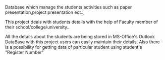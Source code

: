 Database which manage the students activities such as paper presentation,project presentation ect..,

This project deals with students details with the help of Faculty member of their school/college/university..

All the details about the students are being stored in MS-Office's Outlook DataBase with this project users can easily maintain their details. Also there is a possibility for getting data of particular student using student's "Register Number"

